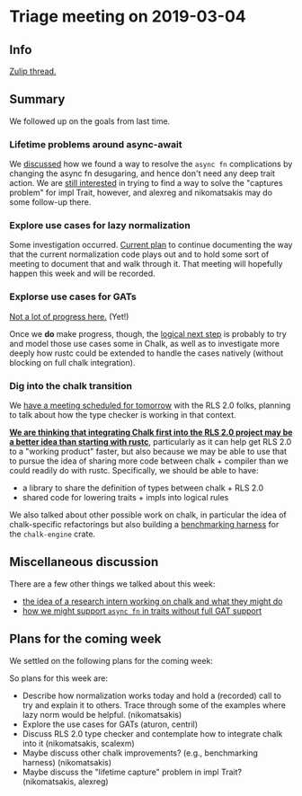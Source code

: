 # Triage meeting on 2019-03-04

## Info

[Zulip thread.](https://rust-lang.zulipchat.com/#narrow/stream/144729-t-compiler.2Fwg-traits/topic/weekly.20meeting.202019-03-04)

## Summary

We followed up on the goals from last time.

### Lifetime problems around async-await

We
[discussed](https://rust-lang.zulipchat.com/#narrow/stream/144729-t-compiler.2Fwg-traits/topic/weekly.20meeting.202019-03-04/near/159939976)
how we found a way to resolve the `async fn` complications by changing
the async fn desugaring, and hence don't need any deep trait
action. We are [still
interested](https://rust-lang.zulipchat.com/#narrow/stream/144729-t-compiler.2Fwg-traits/topic/weekly.20meeting.202019-03-04/near/159940028)
in trying to find a way to solve the "captures problem" for impl
Trait, however, and alexreg and nikomatsakis may do some follow-up
there.

### Explore use cases for lazy normalization

Some investigation occurred. [Current plan](https://rust-lang.zulipchat.com/#narrow/stream/144729-t-compiler.2Fwg-traits/topic/weekly.20meeting.202019-03-04/near/159940188)
to continue documenting the way that the current normalization code
plays out and to hold some sort of meeting to document that and walk
through it. That meeting will hopefully happen this week and will be
recorded.

### Explorse use cases for GATs

[Not a lot of progress here.](https://rust-lang.zulipchat.com/#narrow/stream/144729-t-compiler.2Fwg-traits/topic/weekly.20meeting.202019-03-04/near/159940294) (Yet!)

Once we **do** make progress, though, the [logical next
step](https://rust-lang.zulipchat.com/#narrow/stream/144729-t-compiler.2Fwg-traits/topic/weekly.20meeting.202019-03-04/near/159940943)
is probably to try and model those use cases some in Chalk, as well as
to investigate more deeply how rustc could be extended to handle the
cases natively (without blocking on full chalk integration).

### Dig into the chalk transition

We [have a meeting scheduled for tomorrow](https://rust-lang.zulipchat.com/#narrow/stream/144729-t-compiler.2Fwg-traits/topic/weekly.20meeting.202019-03-04/near/159940496) with the RLS 2.0 folks, planning to talk about how the type checker is working in that context.

[**We are thinking that integrating Chalk first into the RLS 2.0
project may be a better idea than starting with
rustc**](https://rust-lang.zulipchat.com/#narrow/stream/144729-t-compiler.2Fwg-traits/topic/weekly.20meeting.202019-03-04/near/159940552),
particularly as it can help get RLS 2.0 to a "working product" faster,
but also because we may be able to use that to pursue the idea of
sharing more code between chalk + compiler than we could readily do
with rustc. Specifically, we should be able to have:

- a library to share the definition of types between chalk + RLS 2.0
- shared code for lowering traits + impls into logical rules

We also talked about other possible work on chalk, in particular the
idea of chalk-specific refactorings but also building a [benchmarking
harness](https://rust-lang.zulipchat.com/#narrow/stream/144729-t-compiler.2Fwg-traits/topic/weekly.20meeting.202019-03-04/near/159940894)
for the `chalk-engine` crate.

## Miscellaneous discussion

There are a few other things we talked about this week:

- [the idea of a research intern working on chalk and what they might
do](https://rust-lang.zulipchat.com/#narrow/stream/144729-t-compiler.2Fwg-traits/topic/weekly.20meeting.202019-03-04/near/159941464)
- [how we might support `async fn` in traits without full GAT support](https://rust-lang.zulipchat.com/#narrow/stream/144729-t-compiler.2Fwg-traits/topic/weekly.20meeting.202019-03-04/near/159942222)

## Plans for the coming week

We settled on the following plans for the coming week:

So plans for this week are:

- Describe how normalization works today and hold a (recorded) call to
  try and explain it to others. Trace through some of the examples
  where lazy norm would be helpful. (nikomatsakis)
- Explore the use cases for GATs (aturon, centril)
- Discuss RLS 2.0 type checker and contemplate how to integrate chalk
  into it (nikomatsakis, scalexm)
- Maybe discuss other chalk improvements? (e.g., benchmarking harness) (nikomatsakis) 
- Maybe discuss the "lifetime capture" problem in impl Trait? (nikomatsakis, alexreg)

